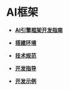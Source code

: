# AI框架<a name="ZH-CN_TOPIC_0000001157479361"></a>

-   **[AI引擎框架开发指南](subsys-aiframework-guide.md)**  

-   **[搭建环境](subsys-aiframework-envbuild.md)**  

-   **[技术规范](subsys-aiframework-tech.md)**  

-   **[开发指导](subsys-aiframework-devguide.md)**  

-   **[开发示例](subsys-aiframework-demo.md)**  


